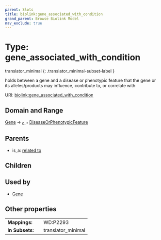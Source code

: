 ```yaml
---
parent: Slots
title: biolink:gene_associated_with_condition
grand_parent: Browse Biolink Model
nav_exclude: true
---
```


# Type: gene_associated_with_condition

translator_minimal
{: .translator_minimal-subset-label }


holds between a gene and a disease or phenotypic feature that the gene or its alleles/products may influence, contribute to, or correlate with

URI: [biolink:gene_associated_with_condition](https://w3id.org/biolink/vocab/gene_associated_with_condition)

## Domain and Range

[Gene](Gene.md) ->  <sub>0..*</sub> [DiseaseOrPhenotypicFeature](DiseaseOrPhenotypicFeature.md)

## Parents

 *  is_a: [related to](related_to.md)

## Children


## Used by

 * [Gene](Gene.md)

## Other properties

|  |  |  |
| --- | --- | --- |
| **Mappings:** | | WD:P2293 |
| **In Subsets:** | | translator_minimal |

